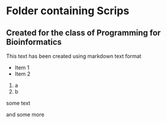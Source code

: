
# Folder containing Scrips

## Created for the class of Programming for Bioinformatics 

This text has been created using markdown text format

- Item 1
- Item 2

1. a
1. b

some text

and some more
